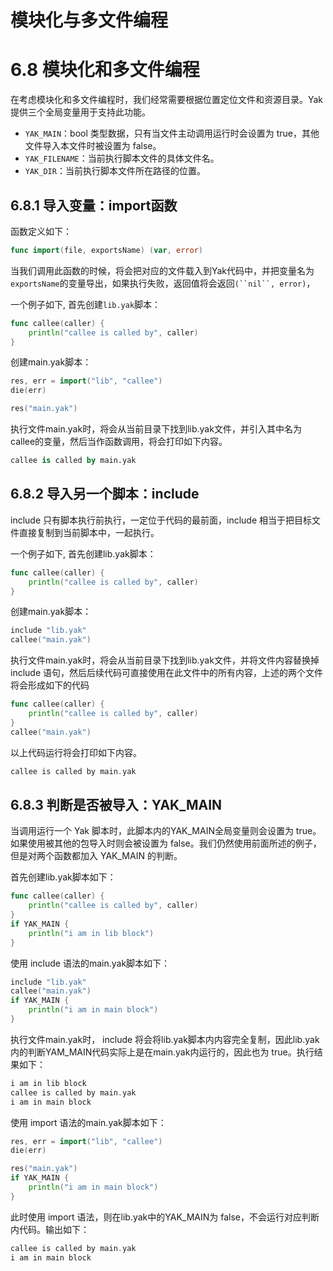 # 模块化与多文件编程

# 6.8 **模块化和多文件编程**

在考虑模块化和多文件编程时，我们经常需要根据位置定位文件和资源目录。Yak提供三个全局变量用于支持此功能。

- `YAK_MAIN`：bool 类型数据，只有当文件主动调用运行时会设置为 true，其他文件导入本文件时被设置为 false。
- `YAK_FILENAME`：当前执行脚本文件的具体文件名。 
- `YAK_DIR`：当前执行脚本文件所在路径的位置。

## 6.8.1 **导入变量：import函数**

函数定义如下：

```Go
func import(file, exportsName) (var, error)
```

当我们调用此函数的时候，将会把对应的文件载入到Yak代码中，并把变量名为`exportsName`的变量导出，如果执行失败，返回值将会返回`(``nil``, error)`，

一个例子如下, 首先创建`lib.yak`脚本：

```Go
func callee(caller) {
    println("callee is called by", caller)
}
```

创建main.yak脚本：

```Go
res, err = import("lib", "callee")
die(err)

res("main.yak")
```

执行文件main.yak时，将会从当前目录下找到lib.yak文件，并引入其中名为callee的变量，然后当作函数调用，将会打印如下内容。

```SQL
callee is called by main.yak
```

## 6.8.2 **导入另一个脚本：include**

include 只有脚本执行前执行，一定位于代码的最前面，include 相当于把目标文件直接复制到当前脚本中，一起执行。

一个例子如下, 首先创建lib.yak脚本：

```Go
func callee(caller) {
    println("callee is called by", caller)
}
```

创建main.yak脚本：

```Go
include "lib.yak"
callee("main.yak")
```

执行文件main.yak时，将会从当前目录下找到lib.yak文件，并将文件内容替换掉 include 语句，然后后续代码可直接使用在此文件中的所有内容，上述的两个文件将会形成如下的代码

```Go
func callee(caller) {
    println("callee is called by", caller)
}
callee("main.yak")
```

以上代码运行将会打印如下内容。

```Go
callee is called by main.yak
```

## 6.8.3 **判断是否被导入：YAK_MAIN**

当调用运行一个 Yak 脚本时，此脚本内的YAK_MAIN全局变量则会设置为 true。如果使用被其他的包导入时则会被设置为 false。我们仍然使用前面所述的例子，但是对两个函数都加入 YAK_MAIN 的判断。

首先创建lib.yak脚本如下：

```Go
func callee(caller) {
    println("callee is called by", caller)
}
if YAK_MAIN {
    println("i am in lib block")
}
```

使用 include 语法的main.yak脚本如下：

```Go
include "lib.yak"
callee("main.yak")
if YAK_MAIN {
    println("i am in main block")
}
```

执行文件main.yak时， include 将会将lib.yak脚本内内容完全复制，因此lib.yak内的判断YAM_MAIN代码实际上是在main.yak内运行的，因此也为 true。执行结果如下：

```Go
i am in lib block
callee is called by main.yak
i am in main block
```

使用 import 语法的main.yak脚本如下：

```Go
res, err = import("lib", "callee")
die(err)

res("main.yak")
if YAK_MAIN {
    println("i am in main block")
}
```

此时使用 import 语法，则在lib.yak中的YAK_MAIN为 false，不会运行对应判断内代码。输出如下：

```Go
callee is called by main.yak
i am in main block
```

